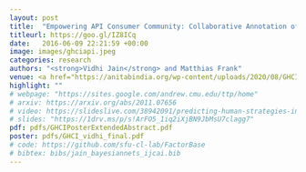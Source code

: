```yaml
---
layout: post
title:  "Empowering API Consumer Community: Collaborative Annotation of Web API Documentation for Semantically Structured Format"
titleurl: https://goo.gl/IZ8ICq
date:   2016-06-09 22:21:59 +00:00
image: images/ghciapi.jpeg
categories: research
authors: "<strong>Vidhi Jain</strong> and Matthias Frank"
venue: <a href="https://anitabindia.org/wp-content/uploads/2020/08/GHCI-16-IMPACT_report_2016_all_4-HR-16-Mar-17.pdf"> Grace Hopper Conference India (GHCI) 2016 </a>
highlight: ""
# webpage: "https://sites.google.com/andrew.cmu.edu/ttp/home"
# arxiv: https://arxiv.org/abs/2011.07656
# video: https://slideslive.com/38942091/predicting-human-strategies-in-simulated-search-and-rescue
# slides: "https://1drv.ms/p/s!ArFO5_1iq2iXjBN9JbMsU7clagg7"
pdf: pdfs/GHCIPosterExtendedAbstract.pdf
poster: pdfs/GHCI_vidhi_final.pdf
# code: https://github.com/sfu-cl-lab/FactorBase
# bibtex: bibs/jain_bayesiannets_ijcai.bib
---
```

